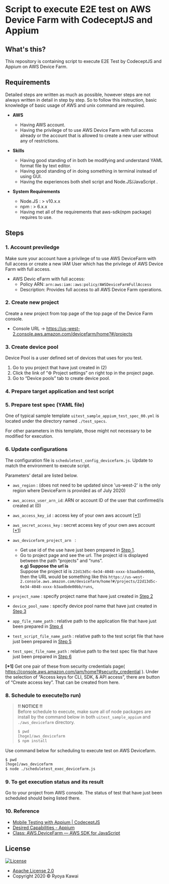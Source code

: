 # Script to execute E2E test on AWS Device Farm with CodeceptJS and Appium

## What's this?
This repository is containing script to execute E2E Test by CodeceptJS and Appium on AWS Device Farm.

## Requirements
Detailed steps are written as much as possible, however steps are  not always written in detail in step by step. So to follow this instruction, basic knowledge of basic usage of AWS and unix command are required.

- **AWS**
  - Having AWS account.
  - Having the privilege of to use AWS Device Farm with full access already or the account that is allowed to create a new user without any of restrictions.

- **Skills**
  - Having good standing of in both be modifying and understand YAML format file by text editor.
  - Having good standing of in doing something in terminal instead of using GUI.
  - Having the experiences both shell script and Node.JS/JavaScript .

- **System Requirements**
  - Node.JS : > v10.x.x 
  - npm : > 6.x.x
  - Having met all of the requirements that aws-sdk(npm package) requires to use.

## Steps

### 1. Account previledge
Make sure your account have a privilege of to use AWS DeviceFarm with full access or create a new IAM User which has the privilege of AWS Device Farm with full access.  
- AWS Devic eFarm with full access:
  - Policy ARN: `arn:aws:iam::aws:policy/AWSDeviceFarmFullAccess`
  - Description: Provides full access to all AWS Device Farm operations.

### 2. Create new project
Create a new project from top page of the top page of the Device Farm console.  
- Console URL -> https://us-west-2.console.aws.amazon.com/devicefarm/home?#/projects 

### 3. Create device pool
Device Pool is a user defined set of devices that uses for you test.

1. Go to you project that have just created in (2)
2. Click the link of “⚙ Project settings” on right top in the project page.
3. Go to “Device pools” tab to create device pool.

### 4. Prepare target application and test script

### 5. Prepare test spec (YAML file)
One of typical sample template `uitest_sample_appium_test_spec_00.yml` is located under the directory named  `./test_specs`. 

For other parameters in this template, those might not necessary to be modified for execution.

### 6. Update configurations
The configuration file is `scheduletest_config_devicefarm.js`. Update to match the environment to execute script.  
  
Parameters' detail are listed below. 

- `aws_region` : (does not need to be updated since 'us-west-2' is the only region where DeviceFarm is provided as of July 2020)
- `aws_access_user_arn_id`: ARN or account ID of the user that confirmed/is created at (0)
- `aws_access_key_id` : access key of your own aws account [[*1]](#anchor-01)
- `aws_secret_access_key` : secret access key of your own aws account [[*1]](#anchor-01)
- `aws_devicefarm_project_arn ` :  
  - Get use id of the use have just been prepared in [Step 1](#1-account-previledge). 
  - Go to project page and see the url. The project id is displayed between the path  “projects” and “runs”.   
  **e.g) Suppose the url is**  
  Suppose the project id is `22d13d5c-6e34-4048-xxxx-b3aadbde00bb`, then the URL would be something like this `https://us-west-2.console.aws.amazon.com/devicefarm/home?#/projects/22d13d5c-6e34-4048-xxxx-b3aadbde00bb/runs`, 

- `project_name` : specify project name that have just created in [Step 2](#2-create-new-project)
- `device_pool_name` : specify device pool name that have just created in [Step 3](#3-create-device-pool)
- `app_file_name_path` : relative path to the application file that have just been prepared in [Step 4](#4-prepare-target-application-and-test-script)
- `test_script_file_name_path` : relative path to the test script file that have just been prepared in [Step 5](#5-prepare-test-spec-yaml-file)
- `test_spec_file_name_path` : relative path to the test spec file that have just been prepared in [Step 6](#6-update-configurations)

<a name="anchor-01"><b>[*1]</b></a> Get one pair of these from security credentials page( https://console.aws.amazon.com/iam/home?#security_credential ). Under the selection of “Access keys for CLI, SDK, & API access”, there are button of “Create access key”. That can be created from here.


### 8. Schedule to execute(to run)


> **!! NOTICE !!**  
> Before schedule to execute, make sure all of node packages are install by the command below in both `uitest_sample_appium` and `./aws_devicefarm` directory.
>
> ```bash
> $ pwd
> [hoge]/aws_devicefarm
> $ npm install
>```

Use command below for scheduling to execute test on AWS Devicefarm.

```bash
$ pwd
[hoge]/aws_devicefarm
$ node ./scheduletest_exec_devicefarm.js
```

### 9. To get execution status and its result
Go to your project from AWS console. The status of test that have just been scheduled should being listed there. 

### 10. Reference

- [Mobile Testing with Appium | CodeceptJS](https://codecept.io/mobile/)
- [Desired Capabilities - Appium](http://appium.io/docs/en/writing-running-appium/caps/)
- [Class: AWS.DeviceFarm — AWS SDK for JavaScript](https://docs.aws.amazon.com/AWSJavaScriptSDK/latest/AWS/DeviceFarm.html)

## License

[![License](https://img.shields.io/badge/License-Apache%202.0-blue.svg)](https://opensource.org/licenses/Apache-2.0)
- [Apache License 2.0](https://choosealicense.com/licenses/apache-2.0/)
- Copyright 2020 © Ryoya Kawai




